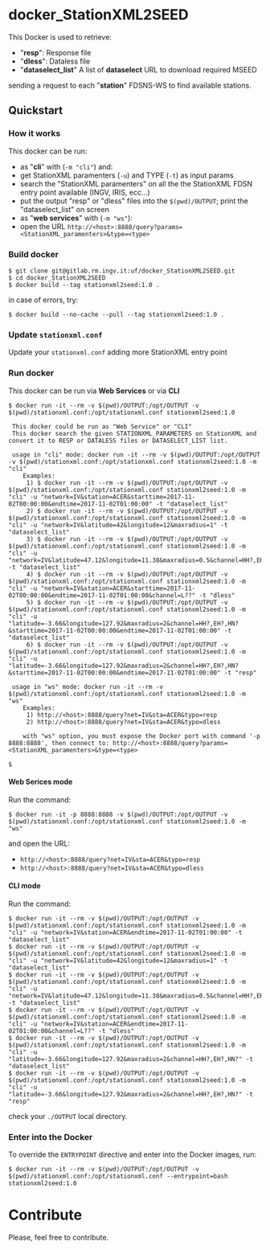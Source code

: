 # docker_StationXML2SEED

This Docker is used to retrieve:
- "**resp**": Response file
- "**dless**": Dataless file
- "**dataselect_list**" A list of **dataselect** URL to download required MSEED

sending a request to each "**station**" FDSNS-WS to find available stations.

## Quickstart
### How it works
This docker can be run:
- as "**cli**" with (`-m "cli"`) and:
 - get StationXML paramenters (`-u`) and TYPE (`-t`) as input params
 - search the "StationXML paramenters" on all the the StationXML FDSN entry point available (INGV, IRIS, ecc...)
 - put the output "resp" or "dless" files into the `$(pwd)/OUTPUT`; print the "dataselect_list" on screen
- as "**web services**" with (`-m "ws"`):
 - open the URL `http://<host>:8888/query?params=<StationXML_paramenters>&type=<type>` 

### Build docker
```
$ git clone git@gitlab.rm.ingv.it:uf/docker_StationXML2SEED.git
$ cd docker_StationXML2SEED
$ docker build --tag stationxml2seed:1.0 . 
```

in case of errors, try:
```
$ docker build --no-cache --pull --tag stationxml2seed:1.0 . 
```

### Update `stationxml.conf`
Update your `stationxml.conf` adding more StationXML entry point

### Run docker
This docker can be run via **Web Services** or via **CLI**
```
$ docker run -it --rm -v $(pwd)/OUTPUT:/opt/OUTPUT -v $(pwd)/stationxml.conf:/opt/stationxml.conf stationxml2seed:1.0

 This docker could be run as "Web Service" or "CLI"
 This docker search the given STATIONXML_PARAMETERS on StationXML and convert it to RESP or DATALESS files or DATASELECT_LIST list.

 usage in "cli" mode: docker run -it --rm -v $(pwd)/OUTPUT:/opt/OUTPUT -v $(pwd)/stationxml.conf:/opt/stationxml.conf stationxml2seed:1.0 -m "cli"
    Examples:
     1) $ docker run -it --rm -v $(pwd)/OUTPUT:/opt/OUTPUT -v $(pwd)/stationxml.conf:/opt/stationxml.conf stationxml2seed:1.0 -m "cli" -u "network=IV&station=ACER&starttime=2017-11-02T00:00:00&endtime=2017-11-02T01:00:00" -t "dataselect_list"
     2) $ docker run -it --rm -v $(pwd)/OUTPUT:/opt/OUTPUT -v $(pwd)/stationxml.conf:/opt/stationxml.conf stationxml2seed:1.0 -m "cli" -u "network=IV&latitude=42&longitude=12&maxradius=1" -t "dataselect_list"
     3) $ docker run -it --rm -v $(pwd)/OUTPUT:/opt/OUTPUT -v $(pwd)/stationxml.conf:/opt/stationxml.conf stationxml2seed:1.0 -m "cli" -u "network=IV&latitude=47.12&longitude=11.38&maxradius=0.5&channel=HH?,EH?,HN?" -t "dataselect_list"
     4) $ docker run -it --rm -v $(pwd)/OUTPUT:/opt/OUTPUT -v $(pwd)/stationxml.conf:/opt/stationxml.conf stationxml2seed:1.0 -m "cli" -u "network=IV&station=ACER&starttime=2017-11-02T00:00:00&endtime=2017-11-02T01:00:00&channel=L??" -t "dless"
     5) $ docker run -it --rm -v $(pwd)/OUTPUT:/opt/OUTPUT -v $(pwd)/stationxml.conf:/opt/stationxml.conf stationxml2seed:1.0 -m "cli" -u "latitude=-3.66&longitude=127.92&maxradius=2&channel=HH?,EH?,HN?&starttime=2017-11-02T00:00:00&endtime=2017-11-02T01:00:00" -t "dataselect_list"
     6) $ docker run -it --rm -v $(pwd)/OUTPUT:/opt/OUTPUT -v $(pwd)/stationxml.conf:/opt/stationxml.conf stationxml2seed:1.0 -m "cli" -u "latitude=-3.66&longitude=127.92&maxradius=2&channel=HH?,EH?,HN?&starttime=2017-11-02T00:00:00&endtime=2017-11-02T01:00:00" -t "resp"

 usage in "ws" mode: docker run -it --rm -v $(pwd)/stationxml.conf:/opt/stationxml.conf stationxml2seed:1.0 -m "ws"
    Examples:
     1) http://<host>:8888/query?net=IV&sta=ACER&typo=resp
     2) http://<host>:8888/query?net=IV&sta=ACER&typo=dless

    with "ws" option, you must expose the Docker port with command '-p 8888:8888', then connect to: http://<host>:8888/query?params=<StationXML_paramenters>&type=<type>

$
```

#### Web Serices mode 
Run the command:
```
$ docker run -it -p 8888:8888 -v $(pwd)/OUTPUT:/opt/OUTPUT -v $(pwd)/stationxml.conf:/opt/stationxml.conf stationxml2seed:1.0 -m "ws"
```

and open the URL:
- `http://<host>:8888/query?net=IV&sta=ACER&typo=resp`
- `http://<host>:8888/query?net=IV&sta=ACER&typo=dless`

#### CLI mode
Run the command:
```
$ docker run -it --rm -v $(pwd)/OUTPUT:/opt/OUTPUT -v $(pwd)/stationxml.conf:/opt/stationxml.conf stationxml2seed:1.0 -m "cli" -u "network=IV&station=ACER&endtime=2017-11-02T01:00:00" -t "dataselect_list"
$ docker run -it --rm -v $(pwd)/OUTPUT:/opt/OUTPUT -v $(pwd)/stationxml.conf:/opt/stationxml.conf stationxml2seed:1.0 -m "cli" -u "network=IV&latitude=42&longitude=12&maxradius=1" -t "dataselect_list"
$ docker run -it --rm -v $(pwd)/OUTPUT:/opt/OUTPUT -v $(pwd)/stationxml.conf:/opt/stationxml.conf stationxml2seed:1.0 -m "cli" -u "network=IV&latitude=47.12&longitude=11.38&maxradius=0.5&channel=HH?,EH?,HN?" -t "dataselect_list"
$ docker run -it --rm -v $(pwd)/OUTPUT:/opt/OUTPUT -v $(pwd)/stationxml.conf:/opt/stationxml.conf stationxml2seed:1.0 -m "cli" -u "network=IV&station=ACER&endtime=2017-11-02T01:00:00&channel=L??" -t "dless"
$ docker run -it --rm -v $(pwd)/OUTPUT:/opt/OUTPUT -v $(pwd)/stationxml.conf:/opt/stationxml.conf stationxml2seed:1.0 -m "cli" -u "latitude=-3.66&longitude=127.92&maxradius=2&channel=HH?,EH?,HN?" -t "dataselect_list"
$ docker run -it --rm -v $(pwd)/OUTPUT:/opt/OUTPUT -v $(pwd)/stationxml.conf:/opt/stationxml.conf stationxml2seed:1.0 -m "cli" -u "latitude=-3.66&longitude=127.92&maxradius=2&channel=HH?,EH?,HN?" -t "resp"
```
check your `./OUTPUT` local directory.

### Enter into the Docker
To override the `ENTRYPOINT` directive and enter into the Docker images, run:
```
$ docker run -it --rm -v $(pwd)/OUTPUT:/opt/OUTPUT -v $(pwd)/stationxml.conf:/opt/stationxml.conf --entrypoint=bash stationxml2seed:1.0
```

# Contribute
Please, feel free to contribute.
